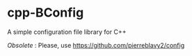 # cpp-BConfig
A simple configuration file library for C++

*Obsolete* : Please, use 
https://github.com/pierreblavy2/config
